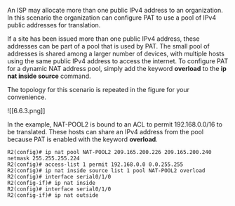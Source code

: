 An ISP may allocate more than one public IPv4 address to an organization. In this scenario the organization can configure PAT to use a pool of IPv4 public addresses for translation.

If a site has been issued more than one public IPv4 address, these addresses can be part of a pool that is used by PAT. The small pool of addresses is shared among a larger number of devices, with multiple hosts using the same public IPv4 address to access the internet. To configure PAT for a dynamic NAT address pool, simply add the keyword **overload** to the **ip nat inside source** command.

The topology for this scenario is repeated in the figure for your convenience.

![[6.6.3.png]]

In the example, NAT-POOL2 is bound to an ACL to permit 192.168.0.0/16 to be translated. These hosts can share an IPv4 address from the pool because PAT is enabled with the keyword **overload**.

```
R2(config)# ip nat pool NAT-POOL2 209.165.200.226 209.165.200.240 netmask 255.255.255.224
R2(config)# access-list 1 permit 192.168.0.0 0.0.255.255
R2(config)# ip nat inside source list 1 pool NAT-POOL2 overload
R2(config)# interface serial0/1/0
R2(config-if)# ip nat inside
R2(config)# interface serial0/1/0
R2(config-if)# ip nat outside
```

